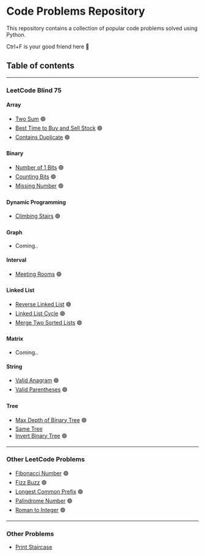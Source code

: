 # Code Problems Repository

This repository contains a collection of popular code problems solved using Python.

Ctrl+F is your good friend here 🔎

## Table of contents
---
### LeetCode Blind 75
#### Array
* [Two Sum](problems/TwoSum/) 🟢
* [Best Time to Buy and Sell Stock](problems/BuyAndSellStock/) 🟢
* [Contains Duplicate](problems/ContainsDuplicate/) 🟢
#### Binary
* [Number of 1 Bits](problems/NumberOf1Bits/) 🟢
* [Counting Bits](problems/CountingBits/) 🟢
* [Missing Number](problems/MissingNumber/) 🟢
#### Dynamic Programming
* [Climbing Stairs](problems/ClimbingStairs/) 🟢
#### Graph
* Coming..
#### Interval
* [Meeting Rooms](problems/MeetingRooms/) 🟢
#### Linked List
* [Reverse Linked List](problems/ReverseLinkedList/) 🟢
* [Linked List Cycle](problems/LinkedListCycle/) 🟢
* [Merge Two Sorted Lists](problems/MergeTwoSortedLists/) 🟢
#### Matrix
* Coming..
#### String
* [Valid Anagram](problems/ValidAnagram/) 🟢
* [Valid Parentheses](problems/ValidParentheses/) 🟢
#### Tree
* [Max Depth of Binary Tree](problems/MaximumDepthOfBTree/) 🟢
* [Same Tree](problems/SameTree/) 
* [Invert Binary Tree](problems/InvertBinaryTree/) 🟢
---
### Other LeetCode Problems
* [Fibonacci Number](problems/FibonacciNumber/) 🟢
* [Fizz Buzz](problems/FizzBuzz/) 🟢
* [Longest Common Prefix](problems/LongestCommonPrefix/) 🟢
* [Palindrome Number](problems/PalindromeNumber/) 🟢
* [Roman to Integer](problems/RomanToInteger/) 🟢
---
### Other Problems
* [Print Staircase](problems/PrintStaircase/)
